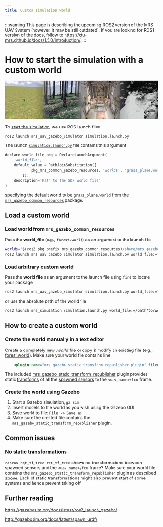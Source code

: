 ```yaml
---
title: Custom simulation world
---
```


:::warning
This page is describing the upcoming ROS2 version of the MRS UAV System (however, it may be still outdated). If you are looking for ROS1 version of the docs, follow to https://ctu-mrs.github.io/docs/1.5.0/introduction/.
:::

# How to start the simulation with a custom world

![](fig/custom_world.jpg)

To [start the simulation](./01-howto.md), we use ROS launch files

```bash
ros2 launch mrs_uav_gazebo_simulator simulation.launch.py
```

The launch [`simulation.launch.py`](https://github.com/ctu-mrs/mrs_uav_gazebo_simulator/blob/ros2/launch/simulation.launch.py) file contains this argument

```python
declare_world_file_arg = DeclareLaunchArgument(
    'world_file',
    default_value = PathJoinSubstitution([
            pkg_mrs_common_gazebo_resources, 'worlds', 'grass_plane.world'
        ]),
    description='Path to the SDF world file'
)
```

specifying the default world to be `grass_plane.world` from the [`mrs_gazebo_common_resources`](https://github.com/ctu-mrs/mrs_gazebo_common_resources/tree/ros2) package.

## Load a custom world

### Load world from `mrs_gazebo_common_resources`

Pass the **world_file** (e.g., `forest.world`) as an argument to the launch file

```bash
worlds="$(ros2 pkg prefix mrs_gazebo_common_resources)/share/mrs_gazebo_common_resources/worlds"
ros2 launch mrs_uav_gazebo_simulator simulation.launch.py world_file:="$worlds/forest.world"
```

### Load arbitrary custom world

Pass the **world file** as an argument to the launch file using `find` to locate your package

```bash
ros2 launch mrs_uav_gazebo_simulator simulation.launch.py world_file:="$(find custom_gazebo_resources)/worlds/custom_world.world"
```

or use the absolute path of the world file

```bash
ros2 launch mrs_simulation simulation.launch.py world_file:=/path/to/world/custom_world.world
```

## How to create a custom world

### Create the world manually in a text editor

Create a [completely new](https://gazebosim.org/docs/latest/sdf_worlds/#sdf-worlds) *.world* file or copy & modify an existing file (e.g., [forest.world](https://github.com/ctu-mrs/mrs_gazebo_common_resources/blob/ros2/worlds/forest.world)).
Make sure your world file contains line
```xml
    <plugin name="mrs_gazebo_static_transform_republisher_plugin" filename="libMrsGazeboCommonResources_StaticTransformRepublish.so"/>
```
The included [mrs_gazebo_static_transform_republisher](https://github.com/ctu-mrs/mrs_gazebo_common_resources/blob/master/src/world_plugins/static_transform_republisher.cpp) plugin provides static [transforms](https://ctu-mrs.github.io/docs/system/frames_of_reference.html) of all the [spawned sensors](https://ctu-mrs.github.io/docs/simulation/howto.html#2-spawn-a-drone-drones) to the `<uav_name>/fcu` frame.

### Create the world using Gazebo

1. Start a Gazebo simulation, `gz sim`
2. Insert models to the world as you wish using the Gazebo GUI
3. Save world to file: `File -> Save as`
4. Make sure the created file contains the `mrs_gazebo_static_transform_republisher` plugin.

## Common issues

### No static transformations

`rosrun rqt_tf_tree rqt_tf_tree` shows no transformations between spawned sensors and the `<uav_name>/fcu` frame?
Make sure your world file contains the `mrs_gazebo_static_transform_republisher` plugin as described [above](https://ctu-mrs.github.io/docs/simulation/custom_world.html#create-the-world-manually-in-a-text-editor).
Lack of static transformations might also prevent start of some systems and hence prevent taking off.

## Further reading

https://gazebosim.org/docs/latest/ros2_launch_gazebo/

http://gazebosim.org/docs/latest/spawn_urdf/
